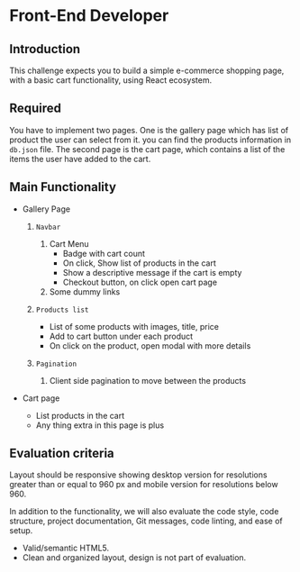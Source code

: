 # Front-End Developer

## Introduction

This challenge expects you to build a simple e-commerce shopping page, with a basic cart functionality, using React ecosystem.

## Required

You have to implement two pages. One is the gallery page which has list of product the user can select from it. you can find the products information in `db.json` file. The second page is the cart page, which contains a list of the items the user have added to the cart.


## Main Functionality

- Gallery Page
  1. `Navbar`
     1. Cart Menu
          - Badge with cart count
          - On click, Show list of products in the cart
          - Show a descriptive message if the cart is empty
          - Checkout button, on click open cart page
     2. Some dummy links

  2. `Products list`
       - List of some products with images, title, price
       - Add to cart button under each product
       - On click on the product, open modal with more details

  3. `Pagination`
     1. Client side pagination to move between the products

- Cart page
  - List products in the cart
  - Any thing extra in this page is plus

## Evaluation criteria

Layout should be responsive showing desktop version for resolutions greater than or equal to 960 px and mobile version for resolutions below 960.

In addition to the functionality, we will also evaluate the code style, code structure, project documentation, Git messages, code linting, and ease of setup.

- Valid/semantic HTML5.
- Clean and organized layout, design is not part of evaluation.
